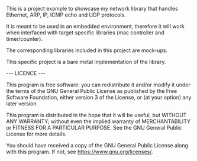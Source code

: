 This is a project example to showcase my network library that handles Ethernet, ARP, IP, ICMP echo and UDP protocols.

It is meant to be used in an embedded environment, therefore it will work when interfaced with target specific libraries (mac controller and timer/counter).

The corresponding libraries included in this project are mock-ups.

This specific project is a bare metal implementation of the library.

--- LICENCE ---

This program is free software: you can redistribute it and/or modify
it under the terms of the GNU General Public License as published by
the Free Software Foundation, either version 3 of the License, or
(at your option) any later version.

This program is distributed in the hope that it will be useful,
but WITHOUT ANY WARRANTY; without even the implied warranty of
MERCHANTABILITY or FITNESS FOR A PARTICULAR PURPOSE.  See the
GNU General Public License for more details.

You should have received a copy of the GNU General Public License
along with this program.  If not, see <https://www.gnu.org/licenses/>.